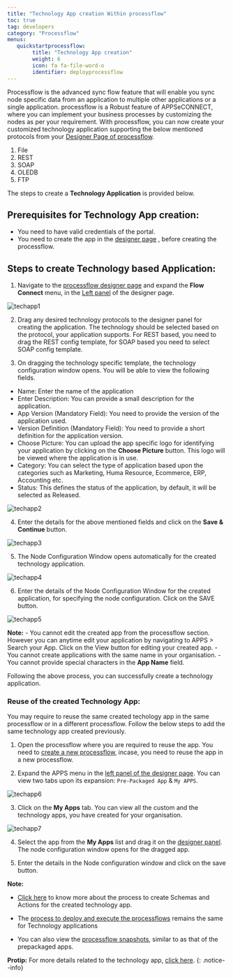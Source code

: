 ```yaml
---
title: "Technology App creation Within processflow"
toc: true
tag: developers
category: "Processflow"
menus: 
   quickstartprocessflow:
        title: "Technology App creation"
        weight: 6
        icon: fa fa-file-word-o
        identifier: deployprocessflow
---
```


Processflow is the advanced sync flow feature that will enable you sync node specific data from an application to multiple other applications or a single application. processflow is a Robust feature of APPSeCONNECT, where you can implement your business processes by customizing the nodes as per your requirement.
With processflow, you can now create your customized technology application supporting the below mentioned protocols from your [Designer Page of processflow](/processflow/designer-processflow/).

1) File     
2) REST    
3) SOAP    
4) OLEDB    
5) FTP    

The steps to create a **Technology Application** is provided below.

## Prerequisites for Technology App creation:

 - You need to have valid credentials of the portal.
 - You need to create the app in the [designer page](/processflow/designer-processflow/) , before creating the processflow.

## Steps to create Technology based Application:

1) Navigate to the [processflow designer page](/processflow/designer-processflow/) and expand the **Flow Connect** menu, in the [Left panel](/processflow/designer-processflow/#process-flow-left-panel) of the designer page.

![techapp1](\staticfiles\processflow\media\techapp1.png)

2) Drag any desired technology protocols to the designer panel for creating the application. The technology should be selected based on the protocol, your application supports. For REST based, you need to drag the REST config template, for SOAP based you need to select SOAP config template.

3) On dragging the technology specific template, the technology configuration window opens. You will be able to view the following fields.

- Name: Enter the name of the application 
- Enter Description: You can provide a small description for the application.
- App Version (Mandatory Field): You need to provide the version of the application used.
- Version Definition (Mandatory Field): You need to provide a short definition for the application version.
- Choose Picture: You can upload the app specific logo for identifying your application by clicking on the **Choose Picture** button. This logo will be viewed where the application is in use.
- Category: You can select the type of application based upon the categories such as Marketing, Huma Resource, Ecommerce, ERP, Accounting etc.
- Status: This defines the status of the application, by default, it will be selected as Released. 

![techapp2](\staticfiles\processflow\media\techapp2.png)

4) Enter the details for the above mentioned fields and click on the **Save & Continue** button.

![techapp3](\staticfiles\processflow\media\techapp3.png)  

5) The Node Configuration Window opens automatically for the created technology application.

![techapp4](\staticfiles\processflow\media\techapp4.png)    

6) Enter the details of the Node Configuration Window for the created application, for specifying the node configuration. Click on the SAVE button.

![techapp5](\staticfiles\processflow\media\techapp5.png)  

**Note:**
    - You cannot edit the created app from the processflow section. However you can anytime edit your application by navigating to APPS > Search your App. Click on the View button for editing your created app.
    - You cannot create applications with the same name in your organisation.
    - You cannot provide special characters in the **App Name** field.

Following the above process, you can successfully create a technology application.


### Reuse of the created Technology App:

You may require to reuse the same created techology app in the same processflow or in a different processflow. Follow the below steps to add the same technology app created previously.

1) Open the processflow where you are required to reuse the app. You need to [create a new processflow](/processflow/creating-processflow/#steps-to-create-a-process-flows), incase, you need to reuse the app in a new processflow. 

2) Expand the APPS menu in the [left panel of the designer page](/processflow/designer-processflow/#process-flow-left-panel). You can view two tabs upon its expansion: `Pre-Packaged App` & `My APPS`.

![techapp6](\staticfiles\processflow\media\techapp6.png)

3) Click on the **My Apps** tab. You can view all the custom and the technology apps, you have created for your organisation.

![techapp7](\staticfiles\processflow\media\techapp7.png)

4) Select the app from the **My Apps** list and drag it on the [designer panel](/processflow/designer-processflow/#process-flow-designer-view). The node configuration window opens for the dragged app.

5) Enter the details in the Node configuration window and click on the save button.

**Note:**
- [Click here](/processflow/adding-schema-actions/) to know more about the process to create Schemas and Actions for the created technology app.

- The [process to deploy and execute the processflows](/processflow/deploying-and-executing-processfloww/) remains the same for Technology applications

- You can also view the [processflow snapshots](/processflow/snapshot-processflow/), similar to as that of the prepackaged apps.
    
**Protip:** For more details related to the technology app, [click here](/connectors/Overview-of-technology-connectors/).
 {: .notice--info}